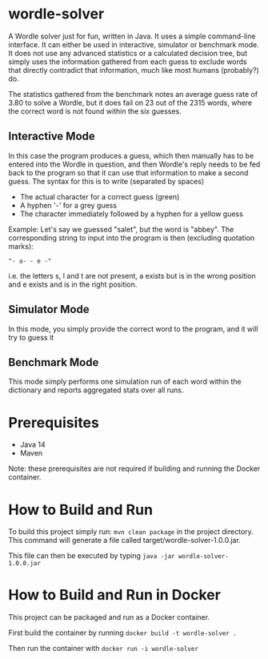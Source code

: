 # wordle-solver
A Wordle solver just for fun, written in Java. It uses a simple command-line interface. It can either be used in interactive, simulator or benchmark mode.
It does not use any advanced statistics or a calculated decision tree, but simply uses the information gathered from each guess to exclude words that directly contradict that information, much like most humans (probably?) do.

The statistics gathered from the benchmark notes an average guess rate of 3.80 to solve a Wordle, but it does fail on 23 out of the 2315 words, where the correct word is not found within the six guesses.

## Interactive Mode
In this case the program produces a guess, which then manually has to be entered into the Wordle in question, and then Wordle's reply needs to be fed back to the program so that it can use that information to make a second guess. The syntax for this is to write (separated by spaces)
* The actual character for a correct guess (green)
* A hyphen '-' for a grey guess
* The character immediately followed by a hyphen for a yellow guess

Example: Let's say we guessed "salet", but the word is "abbey". The corresponding string to input into the program is then (excluding quotation marks):

`"- a- - e -"`

i.e. the letters s, l and t are not present, a exists but is in the wrong position and e exists and is in the right position.

## Simulator Mode
In this mode, you simply provide the correct word to the program, and it will try to guess it

## Benchmark Mode
This mode simply performs one simulation run of each word within the dictionary and reports aggregated stats over all runs.

# Prerequisites
* Java 14
* Maven

Note: these prerequisites are not required if building and running the Docker container.

# How to Build and Run
To build this project simply run: `mvn clean package` in the project directory. This command will generate a file called target/wordle-solver-1.0.0.jar.

This file can then be executed by typing `java -jar wordle-solver-1.0.0.jar`

# How to Build and Run in Docker
This project can be packaged and run as a Docker container.

First build the container by running `docker build -t wordle-solver .`

Then run the container with `docker run -i wordle-solver`

